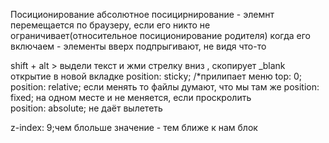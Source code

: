 Посиционирование
абсолютное посицирнирование - элемнт перемещается по браузеру, если его никто не ограничивает(относительное посиционирование родителя)
когда его включаем - элементы вверх подпрыгивают, не видя что-то


shift + alt > выдели текст и жми стрелку вниз , скопирует
_blank открытие в новой вкладке
position: sticky; /*прилипает меню
    top: 0;
position: relative; если менять то файлы думают, что мы там же
 position: fixed; на одном месте и не меняется, если проскролить   
 position: absolute; не даёт вылететь

 z-index: 9;чем блольше значение - тем ближе к нам блок
